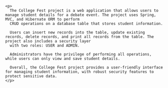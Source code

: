 
    <p>
      The College Fest project is a web application that allows users to manage student details for a debate event. The project uses Spring, MVC, and Hibernate ORM to perform       
      CRUD operations on a database table that stores student information.

      Users can insert new records into the table, update existing records, delete records, and print all records from the table. The project also includes a security layer         
      with two roles: USER and ADMIN.

      Administrators have the privilege of performing all operations, while users can only view and save student details.

      Overall, the College Fest project provides a user-friendly interface for managing student information, with robust security features to protect sensitive data.
    </p>

